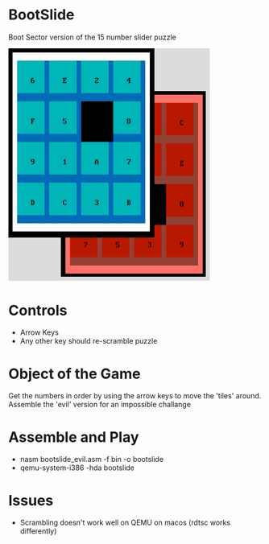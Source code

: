 # BootSlide
Boot Sector version of the 15 number slider puzzle

<img src=https://github.com/XlogicX/BootSlide/blob/master/15slider.png width="400">

# Controls
* Arrow Keys
* Any other key should re-scramble puzzle

# Object of the Game
Get the numbers in order by using the arrow keys to move the 'tiles' around. Assemble the 'evil' version for an impossible challange

# Assemble and Play
* nasm bootslide_evil.asm -f bin -o bootslide
* qemu-system-i386 -hda bootslide

# Issues
* Scrambling doesn't work well on QEMU on macos (rdtsc works differently)
